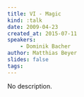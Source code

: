 ```yaml
---
title: VI - Magic
kind: :talk
date: 2009-04-23
created_at: 2015-07-11
speakers:
    - Dominik Bacher
author: Matthias Beyer
slides: false
tags:
---
```


No description.
